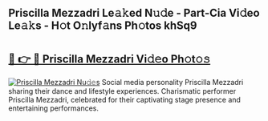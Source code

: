 ## Priscilla Mezzadri Le𝚊𝚔ed N𝚞𝚍e - Part-Cia Vi𝚍eo Le𝚊𝚔s - H𝚘t O𝚗lyf𝚊ns Ph𝚘tos khSq9

# <h2><a href="http://hf7qg4.feru.top/?c=Priscilla+Mezzadri">🔗 👉 🔴 Priscilla Mezzadri Vi𝚍𝚎o Ph𝚘t𝚘𝚜</a></h2>

[![Priscilla Mezzadri Nu𝚍𝚎s](https://i.imgur.com/0TWrTi3.gif)](http://hf7qg4.feru.top/?c=Priscilla+Mezzadri)
Social media personality Priscilla Mezzadri sharing their dance and lifestyle experiences. Charismatic performer Priscilla Mezzadri, celebrated for their captivating stage presence and entertaining performances. 
